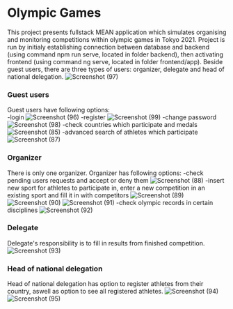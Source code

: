 # Olympic Games
This project presents fullstack MEAN application which simulates organising and monitoring competitions within olympic games in Tokyo 2021.
Project is run by initialy establishing connection between database and backend (using command npm run serve, located in folder backend), then activating frontend (using command ng serve, located in folder frontend/app).
Beside guest users, there are three types of users: organizer, delegate and head of national delegation.
![Screenshot (97)](https://github.com/IgorStevanoski/Olympic_Games/assets/131527228/2e5d9ff9-a935-4db5-a6b7-c3a3002577d7)
### Guest users
Guest users have following options:  
-login 
![Screenshot (96)](https://github.com/IgorStevanoski/Olympic_Games/assets/131527228/e9a6fc34-9b93-4185-b866-7fe1c4eb876a)
-register 
![Screenshot (99)](https://github.com/IgorStevanoski/Olympic_Games/assets/131527228/ecbc8ebc-ba78-4ed6-a4e2-ff5c1084e2a7)
-change password 
![Screenshot (98)](https://github.com/IgorStevanoski/Olympic_Games/assets/131527228/0adc36ce-9a26-4a22-ba46-8940c6e78c1c)
-check countries which participate and medals 
![Screenshot (85)](https://github.com/IgorStevanoski/Olympic_Games/assets/131527228/e031bfab-d628-4981-b4ff-2f3720f63e1d)
-advanced search of athletes which participate
![Screenshot (87)](https://github.com/IgorStevanoski/Olympic_Games/assets/131527228/14120fbf-e0ca-402e-b5dc-ca30e16f3813)
### Organizer
There is only one organizer. Organizer has following options:
-check pending users requests and accept or deny them
![Screenshot (88)](https://github.com/IgorStevanoski/Olympic_Games/assets/131527228/47c8fe4d-5419-4a45-8d00-764e419a3572)
-insert new sport for athletes to participate in, enter a new competition in an existing sport and fill it in with competitors
![Screenshot (89)](https://github.com/IgorStevanoski/Olympic_Games/assets/131527228/d5eee384-6f62-4ba6-825e-d5b433e11bc0)
![Screenshot (90)](https://github.com/IgorStevanoski/Olympic_Games/assets/131527228/cfcc18e4-455f-4743-bd6d-ccaeadd8b9a1)
![Screenshot (91)](https://github.com/IgorStevanoski/Olympic_Games/assets/131527228/56e6b462-e4fc-478b-a4a4-dd1cd11471d3)
-check olympic records in certain disciplines
![Screenshot (92)](https://github.com/IgorStevanoski/Olympic_Games/assets/131527228/7d6d208d-36cd-4f33-a068-9827d85cecfe)
### Delegate
Delegate's responsibility is to fill in results from finished competition.
![Screenshot (93)](https://github.com/IgorStevanoski/Olympic_Games/assets/131527228/b3598ca6-147c-4f03-a79b-6d880b04d955)
### Head of national delegation
Head of national delegation has option to register athletes from their country, aswell as option to see all registered athletes.
![Screenshot (94)](https://github.com/IgorStevanoski/Olympic_Games/assets/131527228/63e30a56-0419-4aad-9a10-59c9002e91d1)
![Screenshot (95)](https://github.com/IgorStevanoski/Olympic_Games/assets/131527228/93fe0a8c-f45b-4f2f-ab87-6e7a60c5b9bd)
